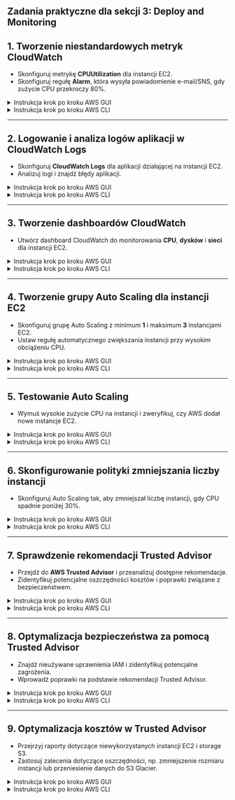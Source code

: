 ## **Zadania praktyczne dla sekcji 3: Deploy and Monitoring** 

## **1. Tworzenie niestandardowych metryk CloudWatch**  
- Skonfiguruj metrykę **CPUUtilization** dla instancji EC2.  
- Skonfiguruj regułę **Alarm**, która wysyła powiadomienie e-mail/SNS, gdy zużycie CPU przekroczy 80%. 

<details>
    <summary>Instrukcja krok po kroku AWS GUI</summary>

**1. Tworzenie metryki CloudWatch dla EC2**  
1. Przejdź do **AWS Management Console** → **CloudWatch**.  
2. Kliknij **Metrics** → **Browse metrics**.  
3. Wybierz **EC2** → **Per-Instance Metrics**.  
4. Znajdź instancję EC2, którą chcesz monitorować, i zaznacz `CPUUtilization`.  
5. Kliknij **Actions** → **Create Alarm**.  

---

**2. Tworzenie alarmu CloudWatch dla metryki CPU**  
1. **Define Alarm**:  
   - W sekcji **Threshold type** wybierz **Static**.  
   - Wybierz **Greater than threshold** i ustaw wartość **80** (80% CPU).  
2. **Configure Actions**:  
   - Wybierz **Create new SNS topic** i wpisz nazwę np. `CPU-High-Alert`.  
   - Dodaj swój adres e-mail do powiadomień.  
   - Kliknij **Create topic** i **Confirm subscription** na swojej skrzynce e-mail.  
3. **Name and description**:  
   - Nazwa alarmu: `High CPU Usage Alarm`.  
   - Opis: `Powiadomienie o wysokim zużyciu CPU na EC2`.  
4. Kliknij **Create alarm**.  

📌 **CloudWatch teraz monitoruje CPU i wyśle powiadomienie, gdy CPU przekroczy 80%!** 🎉  

</details>

<details>
    <summary>Instrukcja krok po kroku AWS CLI</summary>

**1. Tworzenie metryki CloudWatch dla instancji EC2**  
📌 Pobierz **Instance ID** swojej instancji EC2:  
```sh
aws ec2 describe-instances --query "Reservations[*].Instances[*].InstanceId" --output text
```
Załóżmy, że wynik to `i-0123456789abcdef0`.

---

**2. Wysłanie danych do CloudWatch**  
Dodanie metryki CPU do CloudWatch:  
```sh
aws cloudwatch put-metric-data \
    --namespace "CustomEC2Metrics" \
    --metric-name "CPUUtilization" \
    --dimensions InstanceId=i-0123456789abcdef0 \
    --value 25
```

📌 **To symuluje użycie CPU na poziomie 25%.**  

---

**3. Tworzenie alarmu dla wysokiego użycia CPU**  
```sh
aws cloudwatch put-metric-alarm \
    --alarm-name "HighCPUAlarm" \
    --metric-name "CPUUtilization" \
    --namespace "AWS/EC2" \
    --statistic "Average" \
    --dimensions Name=InstanceId,Value=i-0123456789abcdef0 \
    --threshold 80 \
    --comparison-operator GreaterThanThreshold \
    --evaluation-periods 2 \
    --period 60 \
    --alarm-actions arn:aws:sns:us-east-1:123456789012:CPU-High-Alert
```

📌 **Alarm aktywuje się, gdy CPU przekroczy 80% przez co najmniej 2 minuty!**  

---

**4. Sprawdzenie statusu alarmu**  
```sh
aws cloudwatch describe-alarms --alarm-names "HighCPUAlarm"
```
</details>

---

## **2. Logowanie i analiza logów aplikacji w CloudWatch Logs**  
- Skonfiguruj **CloudWatch Logs** dla aplikacji działającej na instancji EC2.  
- Analizuj logi i znajdź błędy aplikacji.  

<details>
    <summary>Instrukcja krok po kroku AWS GUI</summary>

**1. Tworzenie grupy logów w CloudWatch**  
1. Przejdź do **AWS Management Console** → **CloudWatch**.  
2. W lewym menu wybierz **Logs** → **Log groups**.  
3. Kliknij **Create log group**.  
4. Wpisz nazwę: `MyAppLogs`.  
5. Kliknij **Create**.  

---

**2. Instalacja i konfiguracja CloudWatch Agent na EC2**  
1. Przejdź do **AWS Management Console** → **EC2**.  
2. Znajdź swoją instancję EC2, otwórz **Connect** → **Session Manager** lub **SSH**.  
3. Zainstaluj **CloudWatch Agent** (dla Amazon Linux/Ubuntu):  

   ```sh
   sudo yum install -y amazon-cloudwatch-agent
   ```

4. Skonfiguruj **CloudWatch Agent**, aby monitorował `/var/log` (np. logi aplikacji Nginx):  

   ```sh
   sudo /opt/aws/amazon-cloudwatch-agent/bin/amazon-cloudwatch-agent-config-wizard
   ```

5. Uruchom agent:  

   ```sh
   sudo systemctl start amazon-cloudwatch-agent
   ```

6. Zweryfikuj status agenta:  

   ```sh
   sudo systemctl status amazon-cloudwatch-agent
   ```

📌 **Teraz logi aplikacji są przesyłane do CloudWatch Logs!** 🎉  

---

**3. Analiza logów w AWS CloudWatch Logs**  
1. Przejdź do **CloudWatch Logs** → **Log groups** → `MyAppLogs`.  
2. Kliknij w **Latest Log Stream** i przeglądaj logi.  
3. Aby wyszukać błędy, użyj filtra:  
   ```
   ? ERROR
   ```
4. Możesz ustawić **CloudWatch Alarm**, aby powiadomił o błędach w logach.  

📌 **Teraz AWS CloudWatch zbiera logi aplikacji i umożliwia ich analizę!**  

</details>

<details>
    <summary>Instrukcja krok po kroku AWS CLI</summary>

**1. Tworzenie grupy logów**  
```sh
aws logs create-log-group --log-group-name MyAppLogs
```

---

**2. Tworzenie strumienia logów**  
```sh
aws logs create-log-stream --log-group-name MyAppLogs --log-stream-name MyAppInstance
```

---

**3. Instalacja CloudWatch Agent na EC2**  
Połącz się z instancją EC2:  
```sh
ssh -i my-key.pem ec2-user@<EC2_PUBLIC_IP>
```
Zainstaluj agent CloudWatch:  
```sh
sudo yum install -y amazon-cloudwatch-agent
```

Skonfiguruj monitorowanie logów `/var/log/messages`:  
```sh
sudo tee /opt/aws/amazon-cloudwatch-agent/etc/amazon-cloudwatch-agent.json <<EOF
{
  "logs": {
    "logs_collected": {
      "files": {
        "collect_list": [
          {
            "file_path": "/var/log/messages",
            "log_group_name": "MyAppLogs",
            "log_stream_name": "{instance_id}"
          }
        ]
      }
    }
  }
}
EOF
```

Uruchom agent:  
```sh
sudo systemctl start amazon-cloudwatch-agent
```

📌 **CloudWatch Agent teraz przesyła logi do AWS CloudWatch!** 🎉  

---

**4. Analiza logów w CloudWatch**  
Pobranie 10 najnowszych wpisów logów:  
```sh
aws logs get-log-events --log-group-name MyAppLogs --log-stream-name MyAppInstance --limit 10
```

Wyszukiwanie błędów w logach:  
```sh
aws logs filter-log-events --log-group-name MyAppLogs --filter-pattern "ERROR"
```

📌 **Teraz możesz analizować logi aplikacji z poziomu CLI!** 🎉  

</details>

---

## **3. Tworzenie dashboardów CloudWatch**  
- Utwórz dashboard CloudWatch do monitorowania **CPU**, **dysków** i **sieci** dla instancji EC2.  

<details>
    <summary>Instrukcja krok po kroku AWS GUI</summary>

**1. Tworzenie nowego dashboardu**  
1. Przejdź do **AWS Management Console** → **CloudWatch**.  
2. Wybierz **Dashboards** → **Create dashboard**.  
3. Wpisz nazwę dashboardu: `EC2-Monitoring-Dashboard`.  
4. Kliknij **Create dashboard**.  

---

**2. Dodanie metryk do dashboardu**  

#**Dodanie metryki CPU**
1. Kliknij **Add widget**.  
2. Wybierz **Line graph** → **Next**.  
3. Wybierz **Metrics** → **EC2** → **Per-Instance Metrics**.  
4. Zaznacz `CPUUtilization` dla swojej instancji.  
5. Kliknij **Create widget**.  

#**Dodanie metryki użycia dysku**
1. Kliknij **Add widget** → **Line graph**.  
2. Wybierz **Metrics** → **EC2** → **Per-Instance Metrics**.  
3. Wybierz metrykę `DiskReadOps` oraz `DiskWriteOps`.  
4. Kliknij **Create widget**.  

#**Dodanie metryki ruchu sieciowego**
1. Kliknij **Add widget** → **Line graph**.  
2. Wybierz **Metrics** → **EC2** → **Per-Instance Metrics**.  
3. Wybierz `NetworkIn` oraz `NetworkOut`.  
4. Kliknij **Create widget**.  

📌 **Dashboard CloudWatch teraz monitoruje CPU, dyski i sieć dla EC2!** 🎉  

</details>

<details>
    <summary>Instrukcja krok po kroku AWS CLI</summary>

**1. Tworzenie dashboardu**  
```sh
aws cloudwatch put-dashboard --dashboard-name EC2-Monitoring-Dashboard --dashboard-body '{
    "widgets": []
}'
```

---

**2. Dodanie metryk do dashboardu**  

#**Dodanie wykresu CPU**  
```sh
aws cloudwatch put-dashboard --dashboard-name EC2-Monitoring-Dashboard --dashboard-body '{
    "widgets": [
        {
            "type": "metric",
            "x": 0,
            "y": 0,
            "width": 6,
            "height": 6,
            "properties": {
                "metrics": [
                    [ "AWS/EC2", "CPUUtilization", "InstanceId", "i-0123456789abcdef0" ]
                ],
                "title": "CPU Usage",
                "view": "timeSeries",
                "stacked": false,
                "region": "us-east-1"
            }
        }
    ]
}'
```

---

#**Dodanie wykresu ruchu sieciowego**  
```sh
aws cloudwatch put-dashboard --dashboard-name EC2-Monitoring-Dashboard --dashboard-body '{
    "widgets": [
        {
            "type": "metric",
            "x": 6,
            "y": 0,
            "width": 6,
            "height": 6,
            "properties": {
                "metrics": [
                    [ "AWS/EC2", "NetworkIn", "InstanceId", "i-0123456789abcdef0" ],
                    [ "AWS/EC2", "NetworkOut", "InstanceId", "i-0123456789abcdef0" ]
                ],
                "title": "Network Traffic",
                "view": "timeSeries",
                "stacked": false,
                "region": "us-east-1"
            }
        }
    ]
}'
```

---

**3. Sprawdzenie utworzonego dashboardu**  
```sh
aws cloudwatch get-dashboard --dashboard-name EC2-Monitoring-Dashboard
```

📌 **Dashboard CloudWatch teraz monitoruje kluczowe metryki dla EC2!** 🎉  
</details>

---

## **4. Tworzenie grupy Auto Scaling dla instancji EC2**  
- Skonfiguruj grupę Auto Scaling z minimum **1** i maksimum **3** instancjami EC2.  
- Ustaw regułę automatycznego zwiększania instancji przy wysokim obciążeniu CPU.  

<details>
    <summary>Instrukcja krok po kroku AWS GUI</summary>

**1. Tworzenie Launch Template (szablonu uruchamiania)**  
1. Przejdź do **AWS Management Console** → **EC2**.  
2. Wybierz **Launch Templates** → **Create launch template**.  
3. Wpisz:  
   - **Launch template name**: `my-launch-template`.  
   - **Amazon Machine Image (AMI)**: Wybierz Amazon Linux 2.  
   - **Instance type**: `t2.micro`.  
   - **Key pair**: Wybierz istniejący lub utwórz nowy.  
   - **Security group**: Otwórz port **80** i **22**.  
4. Kliknij **Create launch template**.  

---

**2. Tworzenie grupy Auto Scaling**  
1. Przejdź do **EC2** → **Auto Scaling Groups**.  
2. Kliknij **Create Auto Scaling group**.  
3. Wpisz **Auto Scaling group name**: `my-auto-scaling-group`.  
4. Wybierz wcześniej utworzony **Launch Template** → `my-launch-template`.  
5. Wybierz **VPC** i subnety dla instancji.  
6. Kliknij **Next** i ustaw:  
   - **Minimum instances**: `1`  
   - **Maximum instances**: `3`  
   - **Desired capacity**: `1`  
7. Kliknij **Next** i **Create Auto Scaling Group**.  

📌 **Teraz Auto Scaling uruchomi i zarządza instancjami EC2!** 🎉  

</details>

<details>
    <summary>Instrukcja krok po kroku AWS CLI</summary>

**1. Tworzenie Launch Template**  
```sh
aws ec2 create-launch-template \
    --launch-template-name my-launch-template \
    --version-description "Initial version" \
    --launch-template-data '{
        "ImageId": "ami-0abcdef1234567890",
        "InstanceType": "t2.micro",
        "KeyName": "my-key-pair",
        "SecurityGroupIds": ["sg-0123456789abcdef0"]
    }'
```
📌 **Podmień `ami-0abcdef1234567890` na aktualny AMI dla Amazon Linux 2.**  

---

**2. Tworzenie grupy Auto Scaling**  
```sh
aws autoscaling create-auto-scaling-group \
    --auto-scaling-group-name my-auto-scaling-group \
    --launch-template "LaunchTemplateName=my-launch-template,Version=1" \
    --min-size 1 --max-size 3 --desired-capacity 1 \
    --vpc-zone-identifier "subnet-0123456789abcdef0"
```
📌 **Podmień `subnet-0123456789abcdef0` na poprawne ID subnetu w Twojej VPC.**  

---

**3. Sprawdzenie statusu grupy Auto Scaling**  
```sh
aws autoscaling describe-auto-scaling-groups --auto-scaling-group-name my-auto-scaling-group
```

📌 **Grupa Auto Scaling działa i zarządza instancjami EC2!** 🎉  


</details>

---

## **5. Testowanie Auto Scaling**  
- Wymuś wysokie zużycie CPU na instancji i zweryfikuj, czy AWS dodał nowe instancje EC2.  

<details>
    <summary>Instrukcja krok po kroku AWS GUI</summary>

**1. Konfiguracja polityki skalowania w Auto Scaling**  
1. Przejdź do **AWS Management Console** → **EC2**.  
2. Wybierz **Auto Scaling Groups** → Znajdź `my-auto-scaling-group`.  
3. Przejdź do zakładki **Automatic scaling** → **Create scaling policy**.  
4. Wybierz **Target tracking scaling policy**.  
5. W sekcji **Metric type** wybierz **Average CPU utilization**.  
6. Ustaw docelowe użycie CPU na **50%**.  
7. Kliknij **Create**.  

📌 **Teraz Auto Scaling będzie dodawał instancje, gdy średnie obciążenie CPU przekroczy 50%.**  

---

**2. Wymuszenie wysokiego zużycia CPU na instancji EC2**  
1. Przejdź do **EC2 Instances** i połącz się z instancją przez **Session Manager** lub **SSH**.  
2. Jeśli instancja korzysta z **Amazon Linux** lub **Ubuntu**, uruchom:  

   ```sh
   sudo yum install -y stress || sudo apt install -y stress
   ```
3. Uruchom sztuczne obciążenie CPU:  

   ```sh
   stress --cpu 2 --timeout 300
   ```
   📌 Obciążenie potrwa **5 minut** (300 sekund).  

4. Przejdź do **CloudWatch Metrics** → **EC2** → **CPUUtilization** i sprawdź wzrost obciążenia.  
5. Po kilku minutach Auto Scaling powinno automatycznie dodać nową instancję EC2.  

📌 **Instancje EC2 automatycznie się skalują w odpowiedzi na wysokie zużycie CPU!** 🎉  

</details>

<details>
    <summary>Instrukcja krok po kroku AWS CLI</summary>

**1. Konfiguracja polityki skalowania**  
```sh
aws autoscaling put-scaling-policy \
    --auto-scaling-group-name my-auto-scaling-group \
    --policy-name "ScaleOnHighCPU" \
    --policy-type TargetTrackingScaling \
    --target-tracking-configuration '{
        "PredefinedMetricSpecification": {
            "PredefinedMetricType": "ASGAverageCPUUtilization"
        },
        "TargetValue": 50.0
    }'
```

📌 **Teraz Auto Scaling doda nowe instancje, gdy średnie zużycie CPU przekroczy 50%.**  

---

**2. Wymuszenie wysokiego zużycia CPU na instancji EC2**  
📌 Pobierz ID pierwszej instancji w grupie Auto Scaling:  
```sh
aws autoscaling describe-auto-scaling-groups \
    --auto-scaling-group-name my-auto-scaling-group \
    --query "AutoScalingGroups[0].Instances[0].InstanceId" --output text
```

Połącz się z instancją EC2:  
```sh
ssh -i my-key.pem ec2-user@<EC2_PUBLIC_IP>
```

Zainstaluj i uruchom test obciążenia CPU:  
```sh
sudo yum install -y stress || sudo apt install -y stress
stress --cpu 2 --timeout 300
```

📌 **Monitoruj metryki CPU w CloudWatch i sprawdź, czy Auto Scaling dodaje nowe instancje!** 🎉  

---

**3. Sprawdzenie dodanych instancji EC2 przez Auto Scaling**  
```sh
aws ec2 describe-instances --filters "Name=tag:aws:autoscaling:groupName,Values=my-auto-scaling-group"
```

📌 **Jeśli widzisz więcej niż jedną instancję, oznacza to, że Auto Scaling działa poprawnie!** 🎉  
</details>

---

## **6. Skonfigurowanie polityki zmniejszania liczby instancji**  
- Skonfiguruj Auto Scaling tak, aby zmniejszał liczbę instancji, gdy CPU spadnie poniżej 30%.  

<details>
    <summary>Instrukcja krok po kroku AWS GUI</summary>

**1. Edycja polityki Auto Scaling**  
1. Przejdź do **AWS Management Console** → **EC2**.  
2. Wybierz **Auto Scaling Groups** → Znajdź `my-auto-scaling-group`.  
3. Przejdź do zakładki **Automatic scaling** → **Edit**.  
4. Kliknij **Create scaling policy**.  
5. Wybierz **Target tracking scaling policy**.  
6. **Metric type**: Wybierz **Average CPU utilization**.  
7. **Target value**: Ustaw **30%**.  
8. **Scale-in protection**: Wyłącz ochronę przed usunięciem instancji.  
9. Kliknij **Create policy**.  

📌 **Teraz Auto Scaling będzie usuwać instancje EC2, gdy CPU spadnie poniżej 30%!** 🎉  

---

**2. Testowanie skalowania w dół**  
1. Połącz się z instancją EC2 i **zakończ procesy zużywające CPU**:  
   ```sh
   sudo pkill -f stress
   ```
2. Przejdź do **CloudWatch Metrics** → **EC2** → **CPUUtilization**.  
3. Gdy CPU spadnie poniżej 30%, Auto Scaling **powinien automatycznie usunąć nadmiarowe instancje**.  

📌 **AWS teraz redukuje liczbę instancji w czasie niskiego obciążenia!** 🎉  

</details>

<details>
    <summary>Instrukcja krok po kroku AWS CLI</summary>

**1. Konfiguracja polityki zmniejszania liczby instancji**  
```sh
aws autoscaling put-scaling-policy \
    --auto-scaling-group-name my-auto-scaling-group \
    --policy-name "ScaleDownOnLowCPU" \
    --policy-type TargetTrackingScaling \
    --target-tracking-configuration '{
        "PredefinedMetricSpecification": {
            "PredefinedMetricType": "ASGAverageCPUUtilization"
        },
        "TargetValue": 30.0
    }'
```

📌 **Teraz Auto Scaling usunie instancje, gdy średnie obciążenie CPU spadnie poniżej 30%!**  

---

**2. Weryfikacja działania polityki Auto Scaling**  
📌 Pobierz informacje o grupie Auto Scaling:  
```sh
aws autoscaling describe-auto-scaling-groups --auto-scaling-group-name my-auto-scaling-group
```

📌 Pobierz szczegóły polityki skalowania:  
```sh
aws autoscaling describe-policies --auto-scaling-group-name my-auto-scaling-group
```

📌 Sprawdź aktualną liczbę instancji EC2 w Auto Scaling:  
```sh
aws ec2 describe-instances --filters "Name=tag:aws:autoscaling:groupName,Values=my-auto-scaling-group"
```

📌 **Jeśli liczba instancji zmniejszy się po spadku CPU poniżej 30%, oznacza to, że polityka działa poprawnie!** 🎉  

</details>

---

## **7. Sprawdzenie rekomendacji Trusted Advisor**  
- Przejdź do **AWS Trusted Advisor** i przeanalizuj dostępne rekomendacje.  
- Zidentyfikuj potencjalne oszczędności kosztów i poprawki związane z bezpieczeństwem.  

<details>
    <summary>Instrukcja krok po kroku AWS GUI</summary>

**1. Przegląd rekomendacji w AWS Trusted Advisor**  
1. Przejdź do **AWS Management Console** → **Trusted Advisor**.  
2. Na stronie głównej zobaczysz **5 głównych kategorii rekomendacji**:  
   - **Cost Optimization** (Oszczędność kosztów)  
   - **Performance** (Wydajność)  
   - **Security** (Bezpieczeństwo)  
   - **Fault Tolerance** (Odporność na błędy)  
   - **Service Limits** (Limity usług)  
3. Kliknij w każdą kategorię, aby zobaczyć rekomendacje.  

---

**2. Analiza rekomendacji i podejmowanie działań**  

#**Cost Optimization (Oszczędność kosztów)**  
- Sprawdź, czy masz **niewykorzystane instancje EC2** lub **nieużywane woluminy EBS**.  
- Zweryfikuj, czy można użyć instancji Reserved Instances lub Savings Plans.  

#**Security (Bezpieczeństwo)**  
- Sprawdź, czy masz **publiczne grupy Security Groups** z otwartymi portami.  
- Zweryfikuj, czy **wielu użytkowników IAM nie posiada nadmiernych uprawnień**.  

#**Performance (Wydajność)**  
- Sprawdź, czy masz **przeciążone instancje EC2** i czy można dodać Auto Scaling.  
- Zweryfikuj, czy RDS nie wymaga optymalizacji bazy danych.  

📌 **Zapisz rekomendacje i podejmij działania optymalizacyjne!** 🎉  

</details>

<details>
    <summary>Instrukcja krok po kroku AWS CLI</summary>

**1. Pobranie rekomendacji Trusted Advisor**  
Uruchom następujące polecenie, aby pobrać **wszystkie rekomendacje Trusted Advisor**:  
```sh
aws support describe-trusted-advisor-checks --language en
```
📌 **Zwróci listę dostępnych kontroli.**  

---

**2. Pobranie szczegółowych wyników dla poszczególnych kategorii**  

#**Sprawdzenie optymalizacji kosztów**  
```sh
aws support describe-trusted-advisor-check-result \
    --check-id e7f47a28-07c5-49db-a204-2f0a79c806c0 \
    --language en
```
📌 **Sprawdza niewykorzystane instancje EC2, woluminy EBS i S3.**  

#**Sprawdzenie bezpieczeństwa**  
```sh
aws support describe-trusted-advisor-check-result \
    --check-id 39f3e42a-2f37-4d3d-89de-7603f5b72412 \
    --language en
```
📌 **Sprawdza grupy Security Groups, uprawnienia IAM i dostęp publiczny.**  

#**Sprawdzenie wydajności**  
```sh
aws support describe-trusted-advisor-check-result \
    --check-id 9f38d7a2-9a0a-42c5-adaf-9cbb451f7c55 \
    --language en
```
📌 **Sprawdza przeciążone EC2, RDS i optymalizację sieci.**  

---

**3. Weryfikacja wyników i podjęcie działań**  
📌 **Wyniki Trusted Advisor są zwracane w formacie JSON – sprawdź, które zasoby wymagają uwagi i podejmij działania optymalizacyjne.**  

</details>

---

## **8. Optymalizacja bezpieczeństwa za pomocą Trusted Advisor**  
- Znajdź nieużywane uprawnienia IAM i zidentyfikuj potencjalne zagrożenia.  
- Wprowadź poprawki na podstawie rekomendacji Trusted Advisor.  

<details>
    <summary>Instrukcja krok po kroku AWS GUI</summary>

**1. Sprawdzenie rekomendacji Trusted Advisor dla bezpieczeństwa**  
1. Przejdź do **AWS Management Console** → **Trusted Advisor**.  
2. Wybierz kategorię **Security**.  
3. Przejrzyj kluczowe kontrole bezpieczeństwa, takie jak:  
   - **Security Groups - Unrestricted Access** (publiczne porty)  
   - **IAM Use** (nadmierne uprawnienia IAM)  
   - **S3 Bucket Permissions** (publiczny dostęp do danych)  
   - **MFA on Root Account** (brak MFA na koncie root)  

---

**2. Optymalizacja Security Groups**  
1. Kliknij w rekomendację **Security Groups - Unrestricted Access**.  
2. Sprawdź grupy zabezpieczeń, które mają otwarte porty (np. `0.0.0.0/0`).  
3. Otwórz **AWS EC2** → **Security Groups**.  
4. Edytuj problematyczne grupy zabezpieczeń i ogranicz dostęp do określonych adresów IP.  

📌 **Teraz tylko uprawnione adresy IP mają dostęp do zasobów AWS!** 🎉  

---

**3. Ograniczenie nadmiernych uprawnień IAM**  
1. Kliknij w rekomendację **IAM Use**.  
2. Sprawdź listę użytkowników IAM z uprawnieniami **AdministratorAccess**.  
3. Otwórz **AWS IAM** → **Users**.  
4. Usuń nadmiarowe uprawnienia i zastosuj zasadę **Least Privilege Access**.  

📌 **Tylko wymagane uprawnienia są teraz przypisane do użytkowników IAM!**  

---

**4. Sprawdzenie publicznych bucketów S3**  
1. Kliknij w rekomendację **S3 Bucket Permissions**.  
2. Sprawdź, czy są jakieś publicznie dostępne buckety S3.  
3. Otwórz **AWS S3** → **Permissions** dla każdego bucketa.  
4. Jeśli bucket nie powinien być publiczny, usuń dostęp **Public Access**.  

📌 **Dane S3 są teraz chronione przed nieautoryzowanym dostępem!**
</details>

<details>
    <summary>Instrukcja krok po kroku AWS CLI</summary>

**1. Pobranie rekomendacji Trusted Advisor dotyczących bezpieczeństwa**  
📌 Pobierz **listę wszystkich kontroli Trusted Advisor**:  
```sh
aws support describe-trusted-advisor-checks --language en
```
📌 **Sprawdź ID dla kategorii bezpieczeństwa.**  

---

**2. Sprawdzenie otwartych Security Groups**  
```sh
aws support describe-trusted-advisor-check-result \
    --check-id e52a62f0-5f4d-4e26-92dc-576f5f7b8d5b \
    --language en
```
📌 **Zwróci listę Security Groups z otwartymi portami (`0.0.0.0/0`).**  

#**Ograniczenie dostępu w Security Group**  
```sh
aws ec2 revoke-security-group-ingress \
    --group-id sg-0123456789abcdef0 \
    --protocol tcp --port 22 --cidr 0.0.0.0/0
```
📌 **Usuwa regułę, która pozwala na publiczny dostęp SSH.**  

---

**3. Sprawdzenie użytkowników IAM z nadmiernymi uprawnieniami**  
```sh
aws iam list-users
```
📌 **Sprawdź, czy użytkownicy IAM mają przypisane pełne uprawnienia (`AdministratorAccess`).**  

#**Usunięcie uprawnień AdministratorAccess**  
```sh
aws iam detach-user-policy --user-name "TestUser" \
    --policy-arn arn:aws:iam::aws:policy/AdministratorAccess
```
📌 **Teraz użytkownik `TestUser` nie ma nadmiernych uprawnień.**  

---

**4. Sprawdzenie publicznych bucketów S3**  
```sh
aws s3api list-buckets --query "Buckets[].Name"
```
📌 **Sprawdź, które buckety są publicznie dostępne.**  

#**Usunięcie dostępu publicznego do bucketa**  
```sh
aws s3api put-public-access-block --bucket my-public-bucket \
    --public-access-block-configuration '{
        "BlockPublicAcls": true,
        "IgnorePublicAcls": true,
        "BlockPublicPolicy": true,
        "RestrictPublicBuckets": true
    }'
```
📌 **Bucket `my-public-bucket` nie jest już dostępny publicznie.** 🎉  


</details>

---

## **9. Optymalizacja kosztów w Trusted Advisor**  
- Przejrzyj raporty dotyczące niewykorzystanych instancji EC2 i storage S3.  
- Zastosuj zalecenia dotyczące oszczędności, np. zmniejszenie rozmiaru instancji lub przeniesienie danych do S3 Glacier.  

<details>
    <summary>Instrukcja krok po kroku AWS GUI</summary>

**1. Przegląd rekomendacji Trusted Advisor dla optymalizacji kosztów**  
1. Przejdź do **AWS Management Console** → **Trusted Advisor**.  
2. Wybierz kategorię **Cost Optimization**.  
3. Przejrzyj kluczowe rekomendacje, takie jak:  
   - **Underutilized Amazon EC2 Instances** (Nieefektywne instancje EC2).  
   - **Idle Load Balancers** (Nieużywane Load Balancery).  
   - **Unassociated Elastic IP Addresses** (Nieprzypisane adresy Elastic IP).  
   - **Low Utilization Amazon EBS Volumes** (Nieużywane woluminy EBS).  
   - **Amazon S3 Bucket Lifecycle** (Zalecenia dotyczące oszczędności na S3).  

---

**2. Optymalizacja instancji EC2**  
1. Kliknij w **Underutilized Amazon EC2 Instances**.  
2. Sprawdź instancje EC2, które mają niskie użycie CPU i pamięci RAM.  
3. Otwórz **AWS EC2** → **Instances** i zdecyduj, czy możesz:  
   - **Zatrzymać instancję** (jeśli nie jest używana).  
   - **Zmniejszyć typ instancji** (np. z `t3.large` na `t3.medium`).  

📌 **Redukcja kosztów poprzez zmniejszenie zasobów EC2!** 🎉  

---

**3. Usunięcie nieużywanych Load Balancerów**  
1. Kliknij w **Idle Load Balancers**.  
2. Sprawdź, które Load Balancery nie obsługują ruchu.  
3. Otwórz **AWS EC2** → **Load Balancers** i usuń zbędne zasoby.  

📌 **Eliminacja nieużywanych Load Balancerów obniża koszty!**  

---

**4. Optymalizacja przechowywania danych (S3, EBS)**  
1. Kliknij w **Low Utilization Amazon EBS Volumes**.  
2. Sprawdź, które woluminy EBS mają niski poziom operacji IOPS.  
3. Otwórz **AWS EC2** → **Volumes** i zdecyduj, czy można:  
   - **Usunąć wolumen** (jeśli nie jest podłączony).  
   - **Zredukować rozmiar wolumenu**.  

📌 **Zarządzanie przechowywaniem danych pozwala oszczędzać na EBS i S3!**  

</details>

<details>
    <summary>Instrukcja krok po kroku AWS CLI</summary>

**5. Zastosowanie polityki lifecycle dla Amazon S3**  
1. Kliknij w **Amazon S3 Bucket Lifecycle**.  
2. Sprawdź, które dane mogą zostać przeniesione do **S3 Glacier**.  
3. Otwórz **AWS S3** → **Bucket** → **Management** → **Lifecycle rules**.  
4. Utwórz regułę, która automatycznie przenosi dane starsze niż 30 dni do Glacier.  

📌 **Przenoszenie nieaktywnych danych do Glacier znacznie obniża koszty!** 🎉  

---

## **📌 Rozwiązanie w AWS CLI**  

**1. Pobranie rekomendacji Trusted Advisor dla kosztów**  
```sh
aws support describe-trusted-advisor-check-result \
    --check-id e7f47a28-07c5-49db-a204-2f0a79c806c0 \
    --language en
```
📌 **Sprawdzi nieużywane EC2, EBS, Load Balancery i S3.**  

---

**2. Znalezienie nieużywanych instancji EC2**  
```sh
aws ec2 describe-instances --query "Reservations[*].Instances[*].[InstanceId,State.Name,InstanceType,Monitoring.State]"
```
📌 **Sprawdź, które instancje są w stanie `stopped` lub mają niski monitoring CPU.**  

#**Zmniejszenie typu instancji**  
```sh
aws ec2 modify-instance-attribute --instance-id i-0123456789abcdef0 --instance-type "t3.medium"
```

📌 **Zmniejszenie instancji obniża koszty operacyjne!**  

---

**3. Usunięcie nieużywanych Load Balancerów**  
📌 Pobierz listę Load Balancerów:  
```sh
aws elb describe-load-balancers --query "LoadBalancerDescriptions[*].LoadBalancerName"
```
📌 Usuń Load Balancer, jeśli nie obsługuje ruchu:  
```sh
aws elb delete-load-balancer --load-balancer-name my-unused-lb
```
📌 **Usunięcie Load Balancera eliminuje niepotrzebne opłaty!**  

---

**4. Znalezienie i usunięcie nieużywanych woluminów EBS**  
📌 Pobierz listę niepodłączonych wolumenów EBS:  
```sh
aws ec2 describe-volumes --query "Volumes[?State=='available'].[VolumeId,Size]"
```
📌 Usuń wolumen EBS, jeśli nie jest używany:  
```sh
aws ec2 delete-volume --volume-id vol-0123456789abcdef0
```
📌 **Niepłatne wolumeny EBS nadal generują koszty – usuwaj je!**  

---

**5. Optymalizacja przechowywania danych w S3**  
📌 Pobierz listę bucketów:  
```sh
aws s3api list-buckets --query "Buckets[].Name"
```
📌 Utwórz politykę lifecycle dla S3, aby przenosić dane do Glacier:  
```sh
aws s3api put-bucket-lifecycle-configuration --bucket my-data-bucket --lifecycle-configuration '{
    "Rules": [
        {
            "ID": "MoveToGlacier",
            "Prefix": "",
            "Status": "Enabled",
            "Transitions": [
                {
                    "Days": 30,
                    "StorageClass": "GLACIER"
                }
            ]
        }
    ]
}'
```
📌 **Automatyczna archiwizacja danych oszczędza koszty!** 🎉 
</details>